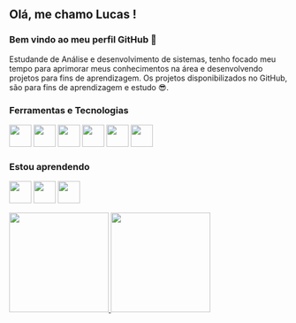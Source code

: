 <!-- in your header -->
<link rel="stylesheet" href="https://cdn.jsdelivr.net/gh/devicons/devicon@latest/devicon.min.css">

## Olá, me chamo Lucas ! 
### Bem vindo ao meu perfil GitHub 👋

Estudande de Análise e desenvolvimento de sistemas, tenho focado meu tempo para aprimorar meus conhecimentos na área e desenvolvendo projetos para fins de aprendizagem. Os projetos disponibilizados no GitHub, são para fins de aprendizagem e estudo 😎.

### Ferramentas e Tecnologias

<img src="https://icongr.am/devicon/html5-original.svg?size=128&color=currentColor" width="40" height="40"/> <img src="https://icongr.am/devicon/css3-original.svg?size=128&color=currentColor" width="40" height="40"/> <img src="https://icongr.am/devicon/git-original.svg?size=128&color=currentColor" width="40" height="40"/> <img src="https://icongr.am/devicon/php-original.svg?size=128&color=currentColor" width="40" height="40"/> <img src="https://icongr.am/devicon/laravel-plain.svg?size=128&color=currentColor" width="40" height="40"/> <img src="https://icongr.am/devicon/mysql-original.svg?size=128&color=currentColor" width="40" height="40"/>

### Estou aprendendo

<img src="https://icongr.am/devicon/python-original.svg?size=128&color=currentColor" width="40" height="40"/> <img src="https://icongr.am/devicon/react-original.svg?size=128&color=currentColor" width="40" height="40"/> <img src="https://icongr.am/devicon/angularjs-original.svg?size=128&color=currentColor" width="40" height="40"/>


<div>
<a href="https://github.com/led007">
<img height="180em" src="https://github-readme-stats.vercel.app/api/top-langs/?username=led007&layout=compact&langs_count=7&theme=dracula"/>
<img height="180em" src="https://github-readme-stats.vercel.app/api?username=led007&show_icons=true&theme=dracula&include_all_commits=true&count_private=true"/>
</div>




